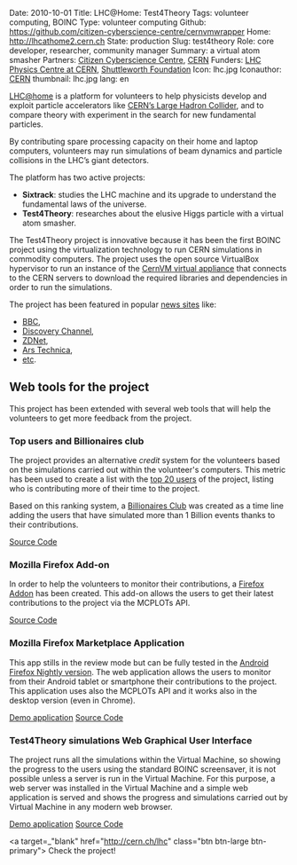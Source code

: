 Date: 2010-10-01
Title: LHC@Home: Test4Theory
Tags: volunteer computing, BOINC
Type: volunteer computing 
Github: https://github.com/citizen-cyberscience-centre/cernvmwrapper
Home: http://lhcathome2.cern.ch
State: production
Slug: test4theory 
Role: core developer, researcher, community manager
Summary: a virtual atom smasher
Partners: <a href="http://citizencyberscience.net">Citizen Cyberscience Centre</a>, <a href="http://cern.ch">CERN</a>
Funders: <a href="http://lpcc.web.cern.ch/LPCC/">LHC Physics Centre at CERN</a>, <a href="http://www.shuttleworthfoundation.org/">Shuttleworth Foundation</a>
Icon: lhc.jpg
Iconauthor: <a href="http://cern.ch">CERN</a>
thumbnail: lhc.jpg
lang: en


[LHC@home](http://cern.ch/lhc) is a platform for volunteers to help physicists develop and exploit particle accelerators like [CERN’s Large Hadron Collider](http://cern.ch/public/en/lhc/lhc-en.html), and to compare theory with experiment in the search for new fundamental particles.

By contributing spare processing capacity on their home and laptop computers, volunteers may run simulations of beam dynamics and particle collisions in the LHC’s giant detectors.

The platform has two active projects:

  * **Sixtrack**: studies the LHC machine and its upgrade to understand the fundamental laws of the universe.
  * **Test4Theory**: researches about the elusive Higgs particle with a virtual atom smasher.

The Test4Theory project is innovative because it has been the first BOINC project using the virtualization technology to run CERN simulations in commodity computers. The project uses the open source VirtualBox hypervisor to run an instance of the [CernVM virtual appliance](http://cernvm.cern.ch/) that connects to the CERN servers to download the required libraries and dependencies in order to run the simulations.

The project has been featured in popular [news sites](http://lhcathome2.cern.ch/media) like:

 * [BBC](http://www.bbc.co.uk/news/science-environment-14488797), 
 * [Discovery Channel](http://news.discovery.com/space/hunting-the-higgs-boson-from-home-110811.html), 
 * [ZDNet](http://www.zdnet.co.uk/news/emerging-tech/2011/08/09/cern-taps-home-pcs-for-virtual-atom-smashing-40093652/), 
 * [Ars Technica](http://arstechnica.com/science/news/2011/08/virtual-particles-cern-updates-lhchome.ars), 
 * [etc](http://lhcathome2.cern.ch/media).

## Web tools for the project

This project has been extended with several web tools that will help the volunteers to get more feedback from the project.

### Top users and Billionaires club

The project provides an alternative *credit* system for the volunteers based on the simulations carried out within the volunteer's computers. This metric has been used to create a list with the [top 20 users](http://www.citizencyberscience.net/t4t-webapp/stats/) of the project, listing who is contributing more of their time to the project.

Based on this ranking system, a [Billionaires Club](http://www.citizencyberscience.net/t4t-webapp/stats/club.html) was created as a time line adding the users that have simulated more than 1 Billion events thanks to their contributions.

<a target="_blank" class="btn" href="https://github.com/citizen-cyberscience-centre/t4t-stats"><i class="icon-github"></i> Source Code</a>

### Mozilla Firefox Add-on

In order to help the volunteers to monitor their contributions, a [Firefox Addon](https://addons.mozilla.org/firefox/addon/test4theory-stats-checker) has been created. This add-on allows the users to get their latest contributions to the project via the MCPLOTs API.

<a target="_blank" class="btn" href="https://github.com/citizen-cyberscience-centre/t4t-firefox-addon"><i class="icon-github"></i> Source Code</a>

### Mozilla Firefox Marketplace Application

This app stills in the review mode but can be fully tested in the [Android Firefox Nightly version](http://nightly.mozilla.org/). The web application allows the users to monitor from their Android tablet or smartphone their contributions to the project. This application uses also the MCPLOTs API and it works also in the desktop version (even in Chrome).

<a target="_blank" class="btn" href="http://daniellombrana.es/t4t-app/"><i class="icon-cog"></i> Demo application</a>
<a target="_blank" class="btn" href="http://github.com/teleyinex/t4t-app/"><i class="icon-github"></i> Source Code</a>

### Test4Theory simulations Web Graphical User Interface

The project runs all the simulations within the Virtual Machine, so showing the progress to the users using the standard BOINC screensaver, it is not possible unless a server is run in the Virtual Machine. For this purpose, a web server was installed in the Virtual Machine and a simple web application is served and shows the progress and simulations carried out by Virtual Machine in any modern web browser. 

<a target="_blank" class="btn" href="http://www.citizencyberscience.net/t4t-webapp/"><i class="icon-cog"></i> Demo application</a>
<a target="_blank" class="btn" href="https://github.com/citizen-cyberscience-centre/t4t-webapp"><i class="icon-github"></i> Source Code</a>

<a target=_"blank" href="http://cern.ch/lhc" class="btn btn-large btn-primary"><i class="icon-globe"></i> Check the project!</a>
